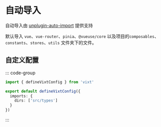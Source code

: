 # 自动导入

自动导入由 [unplugin-auto-import](https://github.com/unplugin/unplugin-auto-import) 提供支持

默认导入 `vue`、`vue-router`、`pinia`、`@vueuse/core` 以及项目的`composables`、`constants`、`stores`、`utils` 文件夹下的文件。

## 自定义配置

::: code-group

```ts [vixt.config.ts]
import { defineVixtConfig } from 'vixt'

export default defineVixtConfig({
  imports: {
    dirs: ['src/types']
  }
})
```

:::
